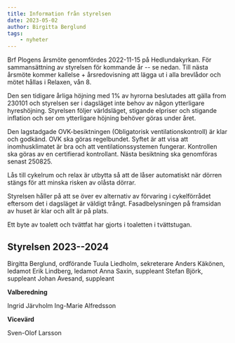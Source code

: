 ```yaml
---
title: Information från styrelsen
date: 2023-05-02
author: Birgitta Berglund
tags:
    - nyheter
---
```


Brf Plogens årsmöte genomfördes 2022-11-15 på Hedlundakyrkan. För sammansättning av styrelsen för kommande år -- se nedan. Till nästa årsmöte kommer kallelse + årsredovisning att lägga ut i alla brevlådor och mötet hållas i Relaxen, vån 8.

<!--more-->

Den sen tidigare årliga höjning med 1% av hyrorna beslutades att gälla from 230101 och styrelsen ser i dagsläget inte behov av någon ytterligare hyreshöjning. Styrelsen följer världsläget, stigande elpriser och stigande inflation och ser om ytterligare höjning behöver göras under året.

Den lagstadgade OVK-besiktningen (Obligatorisk ventilationskontroll) är klar och godkänd. OVK ska göras regelbundet. Syftet är att visa att inomhusklimatet är bra och att ventilationssystemen fungerar. Kontrollen ska göras av en certifierad kontrollant. Nästa besiktning ska genomföras senast 250825.

Lås till cykelrum och relax är utbytta så att de låser automatiskt när dörren stängs för att minska risken av olåsta dörrar.

Styrelsen håller på att se över ev alternativ av förvaring i cykelförrådet eftersom det i dagsläget är väldigt trångt. Fasadbelysningen på framsidan av huset är klar och allt är på plats.

Ett byte av toalett och tvättfat har gjorts i toaletten i tvättstugan.

## Styrelsen 2023--2024

Birgitta Berglund, ordförande
Tuula Liedholm, sekreterare
Anders Käkönen, ledamot
Erik Lindberg, ledamot
Anna Saxin, suppleant
Stefan Björk, suppleant
Johan Avesand, suppleant

**Valberedning**

Ingrid Järvholm
Ing-Marie Alfredsson

**Vicevärd**

Sven-Olof Larsson